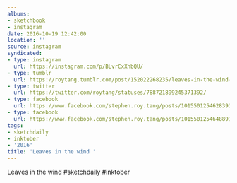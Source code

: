 ```yaml
---
albums:
- sketchbook
- instagram
date: 2016-10-19 12:42:00
location: ''
source: instagram
syndicated:
- type: instagram
  url: https://instagram.com/p/BLvrCxXhbQU/
- type: tumblr
  url: https://roytang.tumblr.com/post/152022268235/leaves-in-the-wind-sketchdaily-inktober
- type: twitter
  url: https://twitter.com/roytang/statuses/788721899245371392/
- type: facebook
  url: https://www.facebook.com/stephen.roy.tang/posts/10155012546283912:0
- type: facebook
  url: https://www.facebook.com/stephen.roy.tang/posts/10155012546488912
tags:
- sketchdaily
- inktober
- '2016'
title: 'Leaves in the wind '
---
```


Leaves in the wind #sketchdaily #inktober